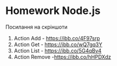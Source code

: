 # Homework Node.js

Посилання на скріншоти

1. Action Add  -  https://ibb.co/4F97srp
2. Action Get  -  https://ibb.co/wQ7gq3Y
3. Action List -  https://ibb.co/5G4qBv4
4. Action Remove -https://ibb.co/hHPDXdz

 
